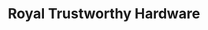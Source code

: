 ---
title: "Royal Trustworthy Hardware"
url: /salemburg/royal-trustworthy-hardware/
shop: Eisenwaren
---